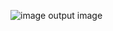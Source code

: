 ![image](https://user-images.githubusercontent.com/102997292/189448695-9e830462-79f5-4fad-a02d-58f97d948ba6.png)
output image
